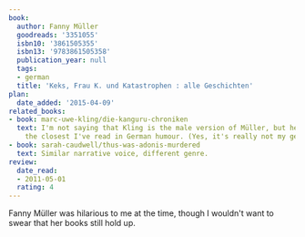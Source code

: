```yaml
---
book:
  author: Fanny Müller
  goodreads: '3351055'
  isbn10: '3861505355'
  isbn13: '9783861505358'
  publication_year: null
  tags:
  - german
  title: 'Keks, Frau K. und Katastrophen : alle Geschichten'
plan:
  date_added: '2015-04-09'
related_books:
- book: marc-uwe-kling/die-kanguru-chroniken
  text: I'm not saying that Kling is the male version of Müller, but he's probably
    the closest I've read in German humour. (Yes, it's really not my genre.)
- book: sarah-caudwell/thus-was-adonis-murdered
  text: Similar narrative voice, different genre.
review:
  date_read:
  - 2011-05-01
  rating: 4
---
```


Fanny Müller was hilarious to me at the time, though I wouldn't want to swear that her books still hold up.
